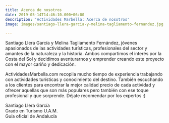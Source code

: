 ```yaml
---
title: Acerca de nosotros
date: 2019-05-14T14:46:10.000+06:00
description: 'Actividades Marbella: Acerca de nosotros'
image: images/santiago-llera-garcia-y-melina-tagliamento-fernandez.jpg

---
```

Santiago Llera García y Melina Tagliamento Fernández, jóvenes apasionados de las actividades turísticas, profesionales del sector y amantes de la naturaleza y la historia. Ambos compartimos el interés por la Costa del Sol y decidimos aventurarnos y emprender creando este proyecto con el mayor cariño y dedicación.

ActividadesMarbella.com recopila mucho tiempo de experiencia trabajando con actividades turísticas y conocimiento del destino. También escuchando a los clientes para encontrar la mejor calidad precio de cada actividad y ofrecer aquellas que son más populares pero también con ese toque profesional y que sorprende. Déjate recomendar por los expertos :)

Santiago Llera García  
Grado en Turismo U.A.M.  
Guía oficial de Andalucía